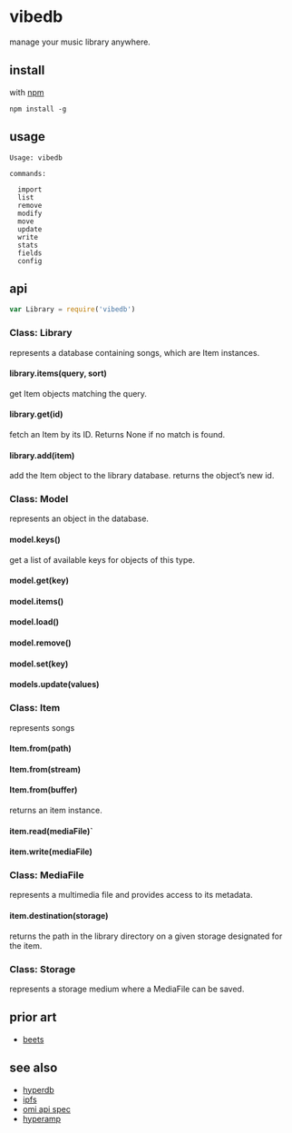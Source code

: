 # vibedb

manage your music library anywhere.


## install 

with [npm](https://www.npmjs.com/)

`npm install -g`


## usage

```
Usage: vibedb 

commands:

  import
  list
  remove
  modify
  move
  update
  write
  stats
  fields
  config
```

## api

```js
var Library = require('vibedb')
```

### Class: Library
represents a database containing songs, which are Item instances.

#### library.items(query, sort)
get Item objects matching the query.

#### library.get(id)
fetch an Item by its ID. Returns None if no match is found.

#### library.add(item)
add the Item object to the library database. 
returns the object’s new id.


### Class: Model
represents an object in the database. 

#### model.keys()
get a list of available keys for objects of this type.

#### model.get(key)

#### model.items()

#### model.load()

#### model.remove()

#### model.set(key)

#### models.update(values)


### Class: Item
represents songs

#### Item.from(path)
#### Item.from(stream)
#### Item.from(buffer)
returns an item instance.

#### item.read(mediaFile)`

#### item.write(mediaFile)


### Class: MediaFile
represents a multimedia file and provides access to its metadata.

#### item.destination(storage)
returns the path in the library directory on a given storage designated for the item.


### Class: Storage
represents a storage medium where a MediaFile can be saved. 



## prior art

- [beets](http://beets.readthedocs.io/)

## see also

- [hyperdb]()
- [ipfs]()
- [omi api spec]()
- [hyperamp]()
